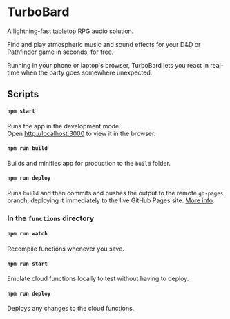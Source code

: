 # TurboBard

A lightning-fast tabletop RPG audio solution.

Find and play atmospheric music and sound effects for your D&D or Pathfinder game in seconds, for free. 

Running in your phone or laptop's browser, TurboBard lets you react in real-time when the party goes somewhere unexpected.

## Scripts

#### `npm start`

Runs the app in the development mode.<br />
Open [http://localhost:3000](http://localhost:3000) to view it in the browser.

#### `npm run build`

Builds and minifies app for production to the `build` folder.

#### `npm run deploy`

Runs `build` and then commits and pushes the output to the remote `gh-pages` branch, deploying it immediately to the live GitHub Pages site. [More info](https://www.npmjs.com/package/gh-pages#command-line-utility).

### In the `functions` directory

#### `npm run watch`

Recompile functions whenever you save.

#### `npm run start`

Emulate cloud functions locally to test without having to deploy.

#### `npm run deploy`

Deploys any changes to the cloud functions.
